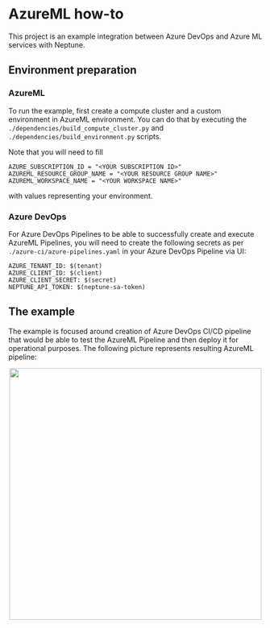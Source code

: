 # AzureML how-to

This project is an example integration between Azure DevOps and Azure ML services with Neptune.

## Environment preparation

### AzureML

To run the example, first create a compute cluster and a custom environment in AzureML environment. You can do that by executing the `./dependencies/build_compute_cluster.py` and `./dependencies/build_environment.py` scripts.

Note that you will need to fill 

```
AZURE_SUBSCRIPTION_ID = "<YOUR SUBSCRIPTION ID>"
AZUREML_RESOURCE_GROUP_NAME = "<YOUR RESOURCE GROUP NAME>"
AZUREML_WORKSPACE_NAME = "<YOUR WORKSPACE NAME>"
```
with values representing your environment.

### Azure DevOps

For Azure DevOps Pipelines to be able to successfully create and execute AzureML Pipelines, you will need to create the following secrets as per ```./azure-ci/azure-pipelines.yaml``` in your Azure DevOps Pipeline via UI:

```
AZURE_TENANT_ID: $(tenant)
AZURE_CLIENT_ID: $(client)
AZURE_CLIENT_SECRET: $(secret)
NEPTUNE_API_TOKEN: $(neptune-sa-token)
```

## The example
The example is focused around creation of Azure DevOps CI/CD pipeline that would be able to test the AzureML Pipeline and then deploy it for operational purposes. The following picture represents resulting AzureML pipeline:

<p align="center">
  <img src="https://neptune.ai/wp-content/uploads/2023/04/Screenshot-2023-04-17-at-16.32.20.png" height="500"/>
</p>
